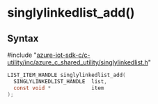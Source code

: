 # singlylinkedlist_add()

## Syntax

\#include "[azure-iot-sdk-c/c-utility/inc/azure_c_shared_utility/singlylinkedlist.h](../iot-c-ref-singlylinkedlist-h.md)"  
```C
LIST_ITEM_HANDLE singlylinkedlist_add(
  SINGLYLINKEDLIST_HANDLE  list,
  const void *             item
);
```

